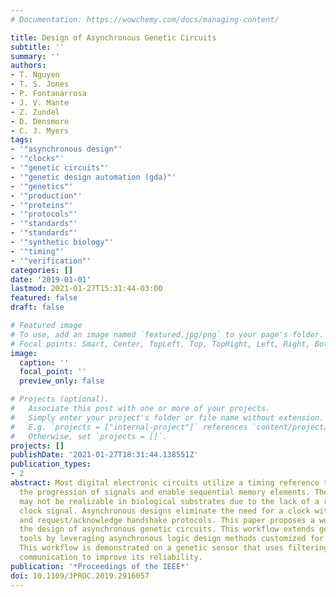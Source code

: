 ```yaml
---
# Documentation: https://wowchemy.com/docs/managing-content/

title: Design of Asynchronous Genetic Circuits
subtitle: ''
summary: ''
authors:
- T. Nguyen
- T. S. Jones
- P. Fontanarrosa
- J. V. Mante
- Z. Zundel
- D. Densmore
- C. J. Myers
tags:
- '"asynchronous design"'
- '"clocks"'
- '"genetic circuits"'
- '"genetic design automation (gda)"'
- '"genetics"'
- '"production"'
- '"proteins"'
- '"protocols"'
- '"standards"'
- '"standards"'
- '"synthetic biology"'
- '"timing"'
- '"verification"'
categories: []
date: '2019-01-01'
lastmod: 2021-01-27T15:31:44-03:00
featured: false
draft: false

# Featured image
# To use, add an image named `featured.jpg/png` to your page's folder.
# Focal points: Smart, Center, TopLeft, Top, TopRight, Left, Right, BottomLeft, Bottom, BottomRight.
image:
  caption: ''
  focal_point: ''
  preview_only: false

# Projects (optional).
#   Associate this post with one or more of your projects.
#   Simply enter your project's folder or file name without extension.
#   E.g. `projects = ["internal-project"]` references `content/project/deep-learning/index.md`.
#   Otherwise, set `projects = []`.
projects: []
publishDate: '2021-01-27T18:31:44.138551Z'
publication_types:
- 2
abstract: Most digital electronic circuits utilize a timing reference to synchronize
  the progression of signals and enable sequential memory elements. These designs
  may not be realizable in biological substrates due to the lack of a reliable high-frequency
  clock signal. Asynchronous designs eliminate the need for a clock with data encodings
  and request/acknowledge handshake protocols. This paper proposes a workflow to automate
  the design of asynchronous genetic circuits. This workflow extends genetic design
  tools by leveraging asynchronous logic design methods customized for this technology.
  This workflow is demonstrated on a genetic sensor that uses filtering and cellular
  communication to improve its reliability.
publication: '*Proceedings of the IEEE*'
doi: 10.1109/JPROC.2019.2916057
---
```

